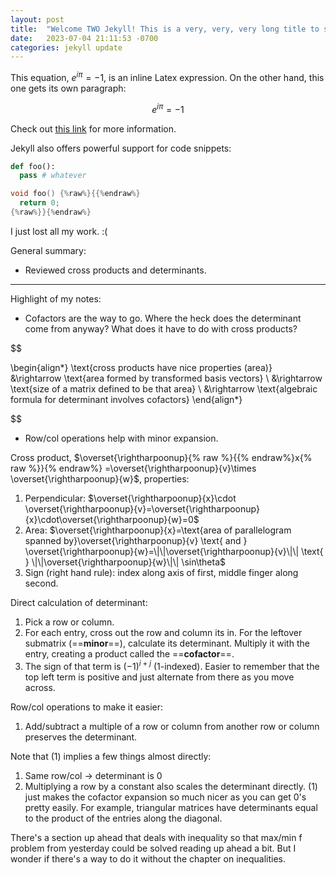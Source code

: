 ```yaml
---
layout: post
title:  "Welcome TWO Jekyll! This is a very, very, very long title to see if wrapping a title in a collapsible works"
date:   2023-07-04 21:11:53 -0700
categories: jekyll update
---
```

This equation, $e^{i\pi} = -1$, is an inline Latex expression.
On the other hand, this one gets its own paragraph:

$$
e^{i\pi} = -1
$$

Check out [this link](https://stackoverflow.com/questions/26275645/how-to-support-latex-in-github-pages) for more information.

Jekyll also offers powerful support for code snippets:

```python
def foo():
  pass # whatever
```

```cpp
void foo() {%raw%}{{%endraw%}
  return 0;
{%raw%}}{%endraw%}
```

I just lost all my work. :(

General summary:
- Reviewed cross products and determinants.

----
Highlight of my notes:
- Cofactors are the way to go. Where the heck does the determinant come from anyway? What does it have to do with cross products?

$$

\begin{align*}
\text{cross products have nice properties (area)} &\rightarrow \text{area formed by transformed basis vectors}
\\ &\rightarrow \text{size of a matrix defined to be that area}
\\ &\rightarrow \text{algebraic formula for determinant involves cofactors}
\end{align*}

$$

- Row/col operations help with minor expansion.


Cross product, $\overset{\rightharpoonup}{% raw %}{{% endraw%}x{% raw %}}{% endraw%} =\overset{\rightharpoonup}{v}\times \overset{\rightharpoonup}{w}$, properties:
1. Perpendicular: $\overset{\rightharpoonup}{x}\cdot \overset{\rightharpoonup}{v}=\overset{\rightharpoonup}{x}\cdot\overset{\rightharpoonup}{w}=0$
2. Area: $\overset{\rightharpoonup}{x}=\text{area of parallelogram spanned by}\overset{\rightharpoonup}{v} \text{ and } \overset{\rightharpoonup}{w}=\|\|\overset{\rightharpoonup}{v}\|\| \text{ } \|\|\overset{\rightharpoonup}{w}\|\| \sin\theta$
3. Sign (right hand rule): index along axis of first, middle finger along second.

Direct calculation of determinant:
1. Pick a row or column.
2. For each entry, cross out the row and column its in. For the leftover submatrix (==**minor**==), calculate its determinant. Multiply it with the entry, creating a product called the ==**cofactor**==.
3. The sign of that term is $(-1)^{i+j}$ (1-indexed). Easier to remember that the top left term is positive and just alternate from there as you move across.

Row/col operations to make it easier:
1. Add/subtract a multiple of a row or column from another row or column preserves the determinant.

Note that $(1)$ implies a few things almost directly:
1. Same row/col $\rightarrow$ determinant is 0
2. Multiplying a row by a constant also scales the determinant directly.
$(1)$ just makes the cofactor expansion so much nicer as you can get 0's pretty easily. For example, triangular matrices have determinants equal to the product of the entries along the diagonal.

There's a section up ahead that deals with inequality so that max/min f problem from yesterday could be solved reading up ahead a bit. But I wonder if there's a way to do it without the chapter on inequalities.

